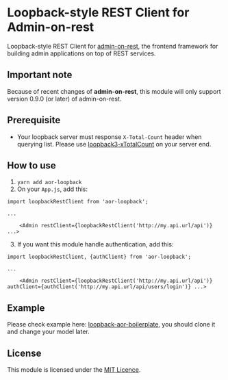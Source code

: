 # Loopback-style REST Client for Admin-on-rest

Loopback-style REST Client for [admin-on-rest](https://github.com/marmelab/admin-on-rest), the frontend framework for building admin applications on top of REST services.

## Important note

Because of recent changes of **admin-on-rest**, this module will only support version 0.9.0 (or later) of admin-on-rest.

## Prerequisite

* Your loopback server must response `X-Total-Count` header when querying list. Please use [loopback3-xTotalCount](https://github.com/kimkha/loopback3-xTotalCount) on your server end.

## How to use

1. `yarn add aor-loopback`
2. On your `App.js`, add this:

```
import loopbackRestClient from 'aor-loopback';

...

    <Admin restClient={loopbackRestClient('http://my.api.url/api')} ...>
```

3. If you want this module handle authentication, add this:

```
import loopbackRestClient, {authClient} from 'aor-loopback';

...

    <Admin restClient={loopbackRestClient('http://my.api.url/api')} authClient={authClient('http://my.api.url/api/users/login')} ...>
```

## Example

Please check example here: [loopback-aor-boilerplate](https://github.com/kimkha/loopback-aor-boilerplate), you should clone it and change your model later.

## License

This module is licensed under the [MIT Licence](LICENSE).
